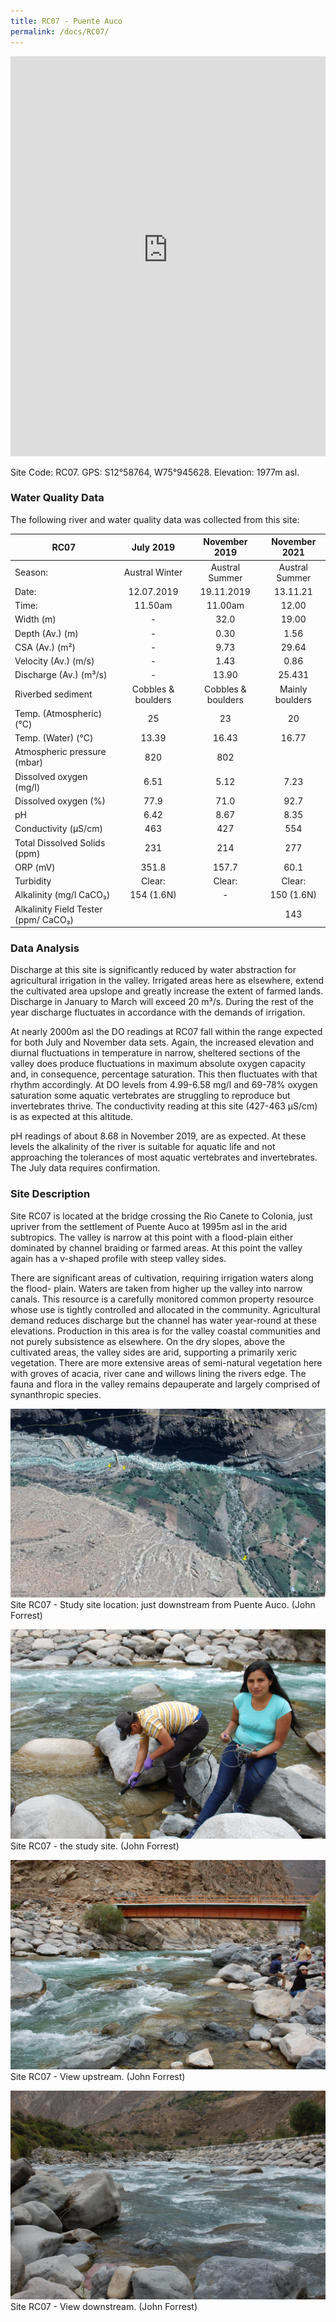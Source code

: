 ```yaml
---
title: RC07 - Puente Auco
permalink: /docs/RC07/
---
```


<iframe width="100%" height="640" allowfullscreen style="border-style:none;" src="https://cavep-undc-hosting.netlify.com/sites/RC07/app-files/"></iframe>

Site Code: RC07.  GPS: S12°58764, W75°945628. Elevation:
1977m asl.

### Water Quality Data

The following river and water quality data was collected from this site:

|     RC07                                    |          July 2019        |        November 2019      |      November 2021     |
|---------------------------------------------|:-------------------------:|:-------------------------:|:----------------------:|
|     Season:                                 |       Austral Winter      |       Austral Summer      |      Austral Summer    |
|     Date:                                   |         12.07.2019        |         19.11.2019        |         13.11.21       |
|     Time:                                   |           11.50am         |           11.00am         |          12.00         |
|     Width (m)                               |              -            |            32.0           |          19.00         |
|     Depth (Av.) (m)                         |              -            |            0.30           |           1.56         |
|     CSA (Av.) (m²)                          |              -            |            9.73           |          29.64         |
|     Velocity (Av.) (m/s)                    |              -            |            1.43           |           0.86         |
|     Discharge (Av.) (m³/s)                  |              -            |            13.90          |          25.431        |
|     Riverbed sediment                       |     Cobbles & boulders    |     Cobbles & boulders    |     Mainly boulders    |
|     Temp. (Atmospheric) (°C)                |             25            |             23            |            20          |
|     Temp. (Water) (°C)                      |            13.39          |            16.43          |          16.77         |
|     Atmospheric pressure (mbar)             |             820           |             802           |                        |
|     Dissolved oxygen (mg/l)                 |            6.51           |            5.12           |           7.23         |
|     Dissolved oxygen (%)                    |            77.9           |            71.0           |           92.7         |
|     pH                                      |            6.42           |            8.67           |           8.35         |
|     Conductivity (µS/cm)                    |             463           |             427           |           554          |
|     Total Dissolved Solids (ppm)            |             231           |             214           |           277          |
|     ORP (mV)                                |            351.8          |            157.7          |           60.1         |
|     Turbidity                               |           Clear:          |           Clear:          |          Clear:        |
|     Alkalinity (mg/l CaCO₃)                 |         154 (1.6N)        |              -            |        150 (1.6N)      |
|     Alkalinity Field Tester (ppm/ CaCO₃)    |                           |                           |           143          |

### Data Analysis
Discharge at this site is significantly reduced by water abstraction for agricultural irrigation in the valley. Irrigated areas here as elsewhere, extend the cultivated area upslope and greatly increase the extent of farmed lands. Discharge in January to March will exceed 20 m³/s. During the rest of the year discharge fluctuates in accordance with the demands of irrigation.

At nearly 2000m asl the DO readings at RC07 fall within the range expected for both July and November data sets. Again, the increased elevation and diurnal fluctuations in temperature in narrow, sheltered sections of the valley does produce fluctuations in maximum absolute oxygen capacity and, in consequence, percentage saturation. This then fluctuates with that rhythm accordingly. At DO levels from 4.99-6.58 mg/l and 69-78% oxygen saturation some aquatic vertebrates are struggling to reproduce but invertebrates thrive. The conductivity reading at this site (427-463 µS/cm) is as expected at this altitude. 

pH readings of about 8.68 in November 2019, are as expected. At these levels the alkalinity of the river is suitable for aquatic life and not approaching the tolerances of most aquatic vertebrates and invertebrates. The July data requires confirmation. 
  
### Site Description
Site RC07 is located at the bridge crossing the Rio Canete to Colonia, just upriver from the settlement of Puente Auco at 1995m asl in the arid subtropics. The valley is narrow at this point with a flood-plain either dominated by channel braiding or farmed areas. At this point the valley again has a v-shaped profile with steep valley sides.

There are significant areas of cultivation, requiring irrigation waters along the flood- plain. Waters are taken from higher up the valley into narrow canals. This resource is a carefully monitored common property resource whose use is tightly controlled and allocated in the community. Agricultural demand reduces discharge but the channel has water year-round at these elevations. Production in this area is for the valley coastal communities and not purely subsistence as elsewhere. On the dry slopes, above the cultivated areas, the valley sides are arid, supporting a primarily xeric vegetation. There are more extensive areas of semi-natural vegetation here with groves of acacia, river cane and willows lining the rivers edge. The fauna and flora in the valley remains depauperate and largely comprised of synanthropic species.


![RC07 View upstream](/assets/SiteDescriptions/RC07/RC07PuenteAuco.jpg)
Site RC07 - Study site location: just downstream from Puente Auco. (John Forrest)


![Site RC07 - the study site. (John Forrest)](/assets/SiteDescriptions/RC07/RC07Studysite.JPG)
Site RC07 - the study site. (John Forrest)


![RC07 View upstream](/assets/SiteDescriptions/RC07/RC07Viewupstream.JPG)
Site RC07 - View upstream. (John Forrest)


![RC07 View downstream](/assets/SiteDescriptions/RC07/RC07Viewdownstream.JPG)
Site RC07 - View downstream. (John Forrest)
